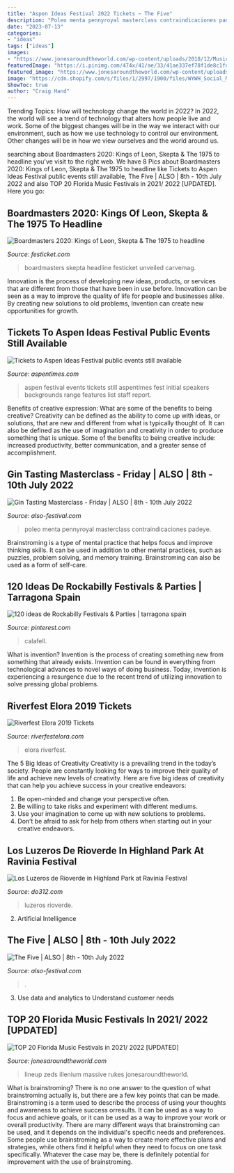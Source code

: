 ```yaml
---
title: "Aspen Ideas Festival 2022 Tickets ~ The Five"
description: "Poleo menta pennyroyal masterclass contraindicaciones padeye"
date: "2023-07-13"
categories:
- "ideas"
tags: ["ideas"]
images:
- "https://www.jonesaroundtheworld.com/wp-content/uploads/2018/12/Music-Festivals-Florida-EDM-768x512.jpg"
featuredImage: "https://i.pinimg.com/474x/41/ae/33/41ae337ef78f1de8c1fd25ce4229f232.jpg"
featured_image: "https://www.jonesaroundtheworld.com/wp-content/uploads/2018/12/Music-Festivals-Florida-EDM-768x512.jpg"
image: "https://cdn.shopify.com/s/files/1/2997/1900/files/WYWH_Social_Media_Banners_Facebook_Evant_Page_Banner_1200x1200.jpg?v=1626875103"
ShowToc: true
author: "Craig Hand"
---
```



Trending Topics: How will technology change the world in 2022?
In 2022, the world will see a trend of technology that alters how people live and work. Some of the biggest changes will be in the way we interact with our environment, such as how we use technology to control our environment. Other changes will be in how we view ourselves and the world around us.

	

		
searching about Boardmasters 2020: Kings of Leon, Skepta &amp; The 1975 to headline you've visit to the right web. We have 8 Pics about Boardmasters 2020: Kings of Leon, Skepta &amp; The 1975 to headline like Tickets to Aspen Ideas Festival public events still available, The Five | ALSO | 8th - 10th July 2022 and also TOP 20 Florida Music Festivals in 2021/ 2022 [UPDATED]. Here you go:
		
    
## Boardmasters 2020: Kings Of Leon, Skepta &amp; The 1975 To Headline

<img loading=lazy src="https://media.resources.festicket.com/www/admin/uploads/images/BM20_First-Announce_Day-Splits_v13_FINAL_1080x1350.jpg" onerror="this.onerror=null;this.src='https://tse4.mm.bing.net/th?id=OIP.WGtAyOqK2FrMJIDTJUu_FQDwEs&amp;pid=15.1';" alt="Boardmasters 2020: Kings of Leon, Skepta &amp; The 1975 to headline">

_Source: festicket.com_

>boardmasters skepta headline festicket unveiled carvemag. 

	

Innovation is the process of developing new ideas, products, or services that are different from those that have been in use before. Innovation can be seen as a way to improve the quality of life for people and businesses alike. By creating new solutions to old problems, Invention can create new opportunities for growth.

    
## Tickets To Aspen Ideas Festival Public Events Still Available

<img loading=lazy src="https://cdn.aspentimes.com/wp-content/uploads/sites/5/2016/08/ideasbrief-atd-062516.jpg" onerror="this.onerror=null;this.src='https://tse3.mm.bing.net/th?id=OIP.Uv2oP2azsl8kjwQuR1N9ngHaE8&amp;pid=15.1';" alt="Tickets to Aspen Ideas Festival public events still available">

_Source: aspentimes.com_

>aspen festival events tickets still aspentimes fest initial speakers backgrounds range features list staff report. 

	

Benefits of creative expression: What are some of the benefits to being creative?
Creativity can be defined as the ability to come up with ideas, or solutions, that are new and different from what is typically thought of. It can also be defined as the use of imagination and creativity in order to produce something that is unique. Some of the benefits to being creative include: increased productivity, better communication, and a greater sense of accomplishment.

    
## Gin Tasting Masterclass - Friday | ALSO | 8th - 10th July 2022

<img loading=lazy src="https://cms.also-festival.com/rpw_item_events_2021/data/gin-tasting-masterclass-friday/3996977a-4d42-4c93-9fcd-dbe2a3115453/940x492q90.jpeg" onerror="this.onerror=null;this.src='https://tse1.mm.bing.net/th?id=OIP.dfRB2PH0ZRdWTIWFeodkpAHaD4&amp;pid=15.1';" alt="Gin Tasting Masterclass - Friday | ALSO | 8th - 10th July 2022">

_Source: also-festival.com_

>poleo menta pennyroyal masterclass contraindicaciones padeye. 

	

Brainstroming is a type of mental practice that helps focus and improve thinking skills. It can be used in addition to other mental practices, such as puzzles, problem solving, and memory training. Brainstroming can also be used as a form of self-care.

    
## 120 Ideas De Rockabilly Festivals &amp; Parties | Tarragona Spain

<img loading=lazy src="https://i.pinimg.com/474x/41/ae/33/41ae337ef78f1de8c1fd25ce4229f232.jpg" onerror="this.onerror=null;this.src='https://tse3.mm.bing.net/th?id=OIP.5MrCO1GbSloq40kHTriV8QAAAA&amp;pid=15.1';" alt="120 ideas de Rockabilly Festivals &amp; Parties | tarragona spain">

_Source: pinterest.com_

>calafell. 

	

What is invention?
Invention is the process of creating something new from something that already exists. Invention can be found in everything from technological advances to novel ways of doing business. Today, invention is experiencing a resurgence due to the recent trend of utilizing innovation to solve pressing global problems.

    
## Riverfest Elora 2019 Tickets

<img loading=lazy src="https://cdn.shopify.com/s/files/1/2997/1900/files/WYWH_Social_Media_Banners_Facebook_Evant_Page_Banner_1200x1200.jpg?v=1626875103" onerror="this.onerror=null;this.src='https://tse3.mm.bing.net/th?id=OIP.bI5eftNvTyleGZPIX5EdiwHaD4&amp;pid=15.1';" alt="Riverfest Elora 2019 Tickets">

_Source: riverfestelora.com_

>elora riverfest. 

	

The 5 Big Ideas of Creativity
Creativity is a prevailing trend in the today’s society. People are constantly looking for ways to improve their quality of life and achieve new levels of creativity. Here are five big ideas of creativity that can help you achieve success in your creative endeavors: 
1. Be open-minded and change your perspective often.
2. Be willing to take risks and experiment with different mediums.
3. Use your imagination to come up with new solutions to problems.
4. Don’t be afraid to ask for help from others when starting out in your creative endeavors.

    
## Los Luzeros De Rioverde In Highland Park At Ravinia Festival

<img loading=lazy src="https://cloudinary-assets.dostuffmedia.com/res/dostuff-media/image/upload/event-9178261/1521040254.jpg" onerror="this.onerror=null;this.src='https://tse3.mm.bing.net/th?id=OIP.u_cS-qmkPv_nJ_L_IZuBfAHaHa&amp;pid=15.1';" alt="Los Luzeros de Rioverde in Highland Park at Ravinia Festival">

_Source: do312.com_

>luzeros rioverde. 

	

2. Artificial Intelligence 

    
## The Five | ALSO | 8th - 10th July 2022

<img loading=lazy src="https://cms.also-festival.com/rpw_item_events_2021/data/the-five/hallie-rubenhold-with-coffee-smiling-500/940x492q90.jpeg" onerror="this.onerror=null;this.src='https://tse1.mm.bing.net/th?id=OIP.t8sCzfpNEquA_vo2MMTuUgHaD4&amp;pid=15.1';" alt="The Five | ALSO | 8th - 10th July 2022">

_Source: also-festival.com_

>. 

	

3. Use data and analytics to Understand customer needs 

    
## TOP 20 Florida Music Festivals In 2021/ 2022 [UPDATED]

<img loading=lazy src="https://www.jonesaroundtheworld.com/wp-content/uploads/2018/12/Music-Festivals-Florida-EDM-768x512.jpg" onerror="this.onerror=null;this.src='https://tse4.mm.bing.net/th?id=OIP.dTTGTJCi4ucKWUGrj6KtIwHaE8&amp;pid=15.1';" alt="TOP 20 Florida Music Festivals in 2021/ 2022 [UPDATED]">

_Source: jonesaroundtheworld.com_

>lineup zeds illenium massive rukes jonesaroundtheworld. 

	

What is brainstroming?
There is no one answer to the question of what brainstroming actually is, but there are a few key points that can be made. Brainstroming is a term used to describe the process of using your thoughts and awareness to achieve success orresults. It can be used as a way to focus and achieve goals, or it can be used as a way to improve your work or overall productivity. There are many different ways that brainstroming can be used, and it depends on the individual's specific needs and preferences. Some people use brainstroming as a way to create more effective plans and strategies, while others find it helpful when they need to focus on one task specifically. Whatever the case may be, there is definitely potential for improvement with the use of brainstroming.

